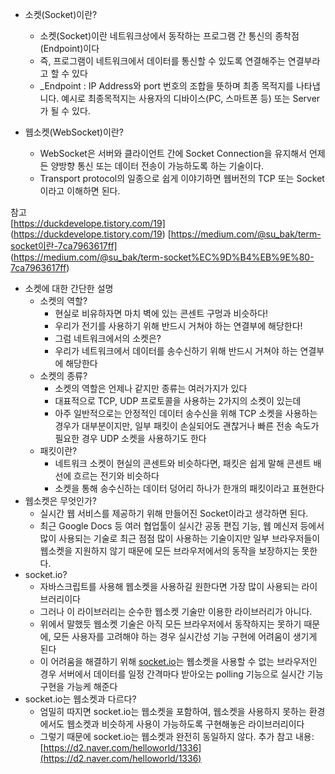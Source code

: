 - 소켓(Socket)이란?

  - 소켓(Socket)이란 네트워크상에서 동작하는 프로그램 간 통신의 종착점(Endpoint)이다
  - 즉, 프로그램이 네트워크에서 데이터를 통신할 수 있도록 연결해주는 연결부라고 할 수 있다
  - _Endpoint : IP Address와 port 번호의 조합을 뜻하며 최종 목적지를 나타냅니다. 예시로 최종목적지는 사용자의 디바이스(PC, 스마트폰 등) 또는 Server가 될 수 있다.

- 웹소켓(WebSocket)이란?
  - WebSocket은 서버와 클라이언트 간에 Socket Connection을 유지해서 언제든 양방향 통신 또는 데이터 전송이 가능하도록 하는 기술이다.
  - Transport protocol의 일종으로 쉽게 이야기하면 웹버전의 TCP 또는 Socket이라고 이해하면 된다.

참고  
[https://duckdevelope.tistory.com/19]  
(https://duckdevelope.tistory.com/19)
[https://medium.com/@su_bak/term-socket이란-7ca7963617ff]  
(https://medium.com/@su_bak/term-socket%EC%9D%B4%EB%9E%80-7ca7963617ff)

- 소켓에 대한 간단한 설명
  - 소켓의 역할?  
    - 현실로 비유하자면 마치 벽에 있는 콘센트 구멍과 비슷하다!
    - 우리가 전기를 사용하기 위해 반드시 거쳐야 하는 연결부에 해당한다!
    - 그럼 네트워크에서의 소켓은?
    - 우리가 네트워크에서 데이터를 송수신하기 위해 반드시 거쳐야 하는 연결부에 해당한다
  - 소켓의 종류?  
    - 소켓의 역할은 언제나 같지만 종류는 여러가지가 있다
    - 대표적으로 TCP, UDP 프로토콜을 사용하는 2가지의 소켓이 있는데
    - 아주 일반적으로는 안정적인 데이터 송수신을 위해 TCP 소켓을 사용하는 경우가 대부분이지만, 일부 패킷이 손실되어도 괜찮거나 빠른 전송 속도가 필요한 경우 UDP 소켓을 사용하기도 한다
  - 패킷이란?
    - 네트워크 소켓이 현실의 콘센트와 비슷하다면, 패킷은 쉽게 말해 콘센트 배선에 흐르는 전기와 비슷하다
    - 소켓을 통해 송수신하는 데이터 덩어리 하나가 한개의 패킷이라고 표현한다
- 웹소켓은 무엇인가?
  - 실시간 웹 서비스를 제공하기 위해 만들어진 Socket이라고 생각하면 된다.
  - 최근 Google Docs 등 여러 협업툴이 실시간 공동 편집 기능, 웹 메신저 등에서 많이 사용되는 기술로 최근 점점 많이 사용하는 기술이지만 일부 브라우저들이 웹소켓을 지원하지 않기 때문에 모든 브라우저에서의 동작을 보장하지는 못한다.
- socket.io?  
  - 자바스크립트를 사용해 웹소켓을 사용하길 원한다면 가장 많이 사용되는 라이브러리이다
  - 그러나 이 라이브러리는 순수한 웹소켓 기술만 이용한 라이브러리가 아니다.
  - 위에서 말했듯 웹소켓 기술은 아직 모든 브라우저에서 동작하지는 못하기 때문에, 모든 사용자를 고려해야 하는 경우 실시간성 기능 구현에 어려움이 생기게 된다
  - 이 어려움을 해결하기 위해 [socket.io](http://socket.io)는 웹소켓을 사용할 수 없는 브라우저인 경우 서버에서 데이터를 일정 간격마다 받아오는 polling 기능으로 실시간 기능 구현을 가능케 해준다
- socket.io는 웹소켓과 다르다?
  - 엄밀히 따지면 socket.io는 웹소켓을 포함하여, 웹소켓을 사용하지 못하는 환경에서도 웹소켓과 비슷하게 사용이 가능하도록 구현해놓은 라이브러리이다
  - 그렇기 때문에 socket.io는 웹소켓과 완전히 동일하지 않다.
  추가 참고 내용: [https://d2.naver.com/helloworld/1336](https://d2.naver.com/helloworld/1336)
